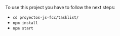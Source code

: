 To use this project you have to follow the next steps:

- `cd proyectos-js-fcc/tasklist/`
- `npm install`
- `npm start`
